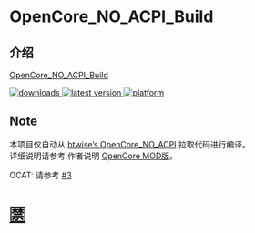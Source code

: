 # OpenCore_NO_ACPI_Build

## 介绍  
[OpenCore_NO_ACPI_Build](https://github.com/wjz304/OpenCore_NO_ACPI_Build)

<!-- downloads -->
<a href="https://github.com/wjz304/OpenCore_NO_ACPI_Build/releases">
<img src="https://img.shields.io/github/downloads/wjz304/OpenCore_NO_ACPI_Build/total.svg?style=flat" alt="downloads"/>
</a>
<!-- version -->
<a href="https://github.com/wjz304/OpenCore_NO_ACPI_Build/releases">
<img src="https://img.shields.io/github/release-pre/wjz304/OpenCore_NO_ACPI_Build.svg?style=flat" alt="latest version"/>
</a>
<!-- platform -->
<a href="https://github.com/wjz304/OpenCore_NO_ACPI_Build">
<img src="https://img.shields.io/badge/platform-macOS-lightgrey.svg?style=flat" alt="platform"/>
</a>

## Note
本项目仅自动从 [btwise’s OpenCore_NO_ACPI](https://gitee.com/btwise/OpenCore_NO_ACPI) 拉取代码进行编译。  
详细说明请参考 作者说明  [OpenCore MOD版](https://bbs.pcbeta.com/viewthread-1838814-1-1.html)。 

OCAT:  请参考 [#3](https://github.com/wjz304/OpenCore_NO_ACPI_Build/issues/3)
<!-- 
OCAT:  
 前置同步:
 ![Image text](screenshot/20221120103751.png)   
 ![Image text](screenshot/20221120103812.png)   
 ![Image text](screenshot/20221120103833.png)   
 ![Image text](screenshot/20221120103921.png)   
 ![Image text](screenshot/20221120103940.png)   
 ![Image text](screenshot/20221120103954.png)   
 打开你的 EFI:
 ![Image text](screenshot/20221120104141.png)   
 ![Image text](screenshot/20221120104158.png)   
 ![Image text](screenshot/20221120104212.png)   
 -->

# [🈲](https://github.com/wjz304/OpenCore_NO_ACPI_Build/issues/1)
